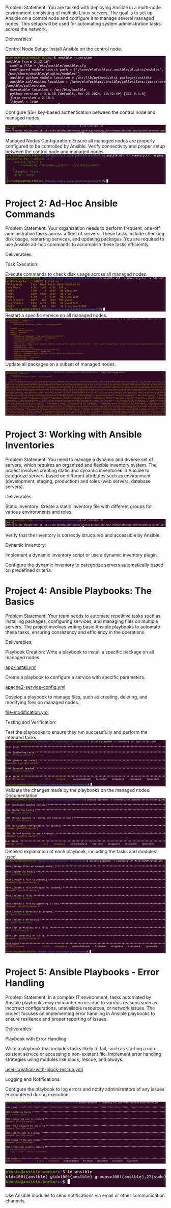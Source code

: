 Problem Statement: You are tasked with deploying Ansible in a multi-node environment consisting of multiple Linux servers. The goal is to set up Ansible on a control node and configure it to manage several managed nodes. This setup will be used for automating system administration tasks across the network.

Deliverables:

Control Node Setup:
Install Ansible on the control node.

![alt text](img/image-1.png)

Configure SSH key-based authentication between the control node and managed nodes.

![alt text](img/image-3.png)

Managed Nodes Configuration:
Ensure all managed nodes are properly configured to be controlled by Ansible.
Verify connectivity and proper setup between the control node and managed nodes.
![alt text](img/image-2.png)

Project 2: Ad-Hoc Ansible Commands
=======
Problem Statement: Your organization needs to perform frequent, one-off administrative tasks across a fleet of servers. These tasks include checking disk usage, restarting services, and updating packages. You are required to use Ansible ad-hoc commands to accomplish these tasks efficiently.

Deliverables:

Task Execution:

Execute commands to check disk usage across all managed nodes.
![alt text](img/image-4.png)
Restart a specific service on all managed nodes.
![alt text](img/image-5.png)
Update all packages on a subset of managed nodes.

![alt text](img/image-6.png)


Project 3: Working with Ansible Inventories
=========
Problem Statement: You need to manage a dynamic and diverse set of servers, which requires an organized and flexible inventory system. The project involves creating static and dynamic inventories in Ansible to categorize servers based on different attributes such as environment (development, staging, production) and roles (web servers, database servers).

Deliverables:

Static Inventory:
Create a static inventory file with different groups for various environments and roles.

![alt text](img/image-3.png)

Verify that the inventory is correctly structured and accessible by Ansible.

Dynamic Inventory:

Implement a dynamic inventory script or use a dynamic inventory plugin.

Configure the dynamic inventory to categorize servers automatically based on predefined criteria.


Project 4: Ansible Playbooks: The Basics
========
Problem Statement: Your team needs to automate repetitive tasks such as installing packages, configuring services, and managing files on multiple servers. The project involves writing basic Ansible playbooks to automate these tasks, ensuring consistency and efficiency in the operations.

Deliverables:

Playbook Creation:
Write a playbook to install a specific package on all managed nodes.

[app-install.yml](app-install.yml)

Create a playbook to configure a service with specific parameters.

[apache2-service-config.yml](apache2-service-config.yml)

Develop a playbook to manage files, such as creating, deleting, and 
modifying files on managed nodes.

[file-modification.yml](file-modification.yml)


Testing and Verification:

Test the playbooks to ensure they run successfully and perform the intended tasks.
![alt text](img/image-7.png)
Validate the changes made by the playbooks on the managed nodes.
Documentation:
![alt text](img/image-8.png)
Detailed explanation of each playbook, including the tasks and modules used.
![alt text](img/image-9.png)

Project 5: Ansible Playbooks - Error Handling
====
Problem Statement: In a complex IT environment, tasks automated by Ansible playbooks may encounter errors due to various reasons such as incorrect configurations, unavailable resources, or network issues. The project focuses on implementing error handling in Ansible playbooks to ensure resilience and proper reporting of issues.

Deliverables:

Playbook with Error Handling:

Write a playbook that includes tasks likely to fail, such as starting a non-existent service or accessing a non-existent file.
Implement error handling strategies using modules like block, rescue, and always.

[user-creation-with-block-rescue.yml](user-creation-with-block-rescue.yml)

Logging and Notifications:

Configure the playbook to log errors and notify administrators of any issues encountered during execution.

![alt text](img/image-10.png)

![alt text](img/image-11.png)

Use Ansible modules to send notifications via email or other 
communication channels.

